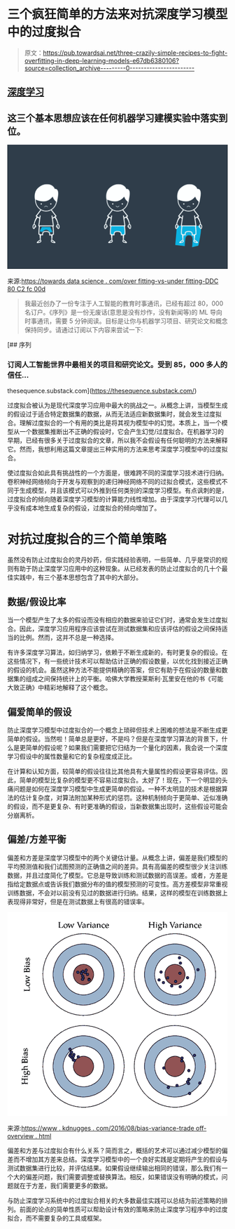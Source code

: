 # 三个疯狂简单的方法来对抗深度学习模型中的过度拟合

> 原文：<https://pub.towardsai.net/three-crazily-simple-recipes-to-fight-overfitting-in-deep-learning-models-e67db6380106?source=collection_archive---------0----------------------->

## [深度学习](https://towardsai.net/p/category/machine-learning/deep-learning)

## 这三个基本思想应该在任何机器学习建模实验中落实到位。

![](img/19a87d2bafaa14df44ae152ae8c2bf29.png)

来源:[https://towards data science . com/over fitting-vs-under fitting-DDC 80 C2 fc 00d](https://towardsdatascience.com/overfitting-vs-underfitting-ddc80c2fc00d)

> 我最近创办了一份专注于人工智能的教育时事通讯，已经有超过 80，000 名订户。《序列》是一份无废话(意思是没有炒作，没有新闻等)的 ML 导向时事通讯，需要 5 分钟阅读。目标是让你与机器学习项目、研究论文和概念保持同步。请通过订阅以下内容来尝试一下:

[](https://thesequence.substack.com/) [## 序列

### 订阅人工智能世界中最相关的项目和研究论文。受到 85，000 多人的信任…

thesequence.substack.com](https://thesequence.substack.com/) 

过度拟合被认为是现代深度学习应用中最大的挑战之一。从概念上讲，当模型生成的假设过于适合特定数据集的数据，从而无法适应新数据集时，就会发生过度拟合。理解过度拟合的一个有用的类比是将其视为模型中的幻觉。本质上，当一个模型从一个数据集推断出不正确的假设时，它会产生幻觉/过度拟合。在机器学习的早期，已经有很多关于过度拟合的文章，所以我不会假设有任何聪明的方法来解释它。然而，我想利用这篇文章提出三种实用的方法来思考深度学习模型中的过度拟合。

使过度拟合如此具有挑战性的一个方面是，很难跨不同的深度学习技术进行归纳。卷积神经网络倾向于开发与观察到的递归神经网络不同的过拟合模式，这些模式不同于生成模型，并且该模式可以外推到任何类别的深度学习模型。有点讽刺的是，过度拟合的倾向随着深度学习模型的计算能力线性增加。由于深度学习代理可以几乎没有成本地生成复杂的假设，过度拟合的倾向增加了。

# 对抗过度拟合的三个简单策略

虽然没有防止过度拟合的灵丹妙药，但实践经验表明，一些简单、几乎是常识的规则有助于防止深度学习应用中的这种现象。从已经发表的防止过度拟合的几十个最佳实践中，有三个基本思想包含了其中的大部分。

## 数据/假设比率

当一个模型产生了太多的假设而没有相应的数据来验证它们时，通常会发生过度拟合。因此，深度学习应用程序应该尝试在测试数据集和应该评估的假设之间保持适当的比例。然而，这并不总是一种选择。

有许多深度学习算法，如归纳学习，依赖于不断生成新的，有时更复杂的假设。在这些情况下，有一些统计技术可以帮助估计正确的假设数量，以优化找到接近正确的假设的机会。虽然这种方法不能提供精确的答案，但它有助于在假设的数量和数据集的组成之间保持统计上的平衡。哈佛大学教授莱斯利·瓦里安在他的书《可能大致正确》中精彩地解释了这个概念。

## 偏爱简单的假设

防止深度学习模型中过度拟合的一个概念上琐碎但技术上困难的想法是不断生成更简单的假设。当然啦！简单总是更好，不是吗？但是在深度学习算法的背景下，什么是更简单的假设呢？如果我们需要把它归结为一个量化的因素，我会说一个深度学习假设中的属性数量和它的复杂程度成正比。

在计算和认知方面，较简单的假设往往比其他具有大量属性的假设更容易评估。因此，简单的模型比复杂的模型更不容易过度拟合。太好了！现在，下一个明显的头痛问题是如何在深度学习模型中生成更简单的假设。一种不太明显的技术是根据算法的估计复杂度，对算法附加某种形式的惩罚。这种机制倾向于更简单、近似准确的假设，而不是更复杂、有时更准确的假设，当新数据集出现时，这些假设可能会分崩离析。

## 偏差/方差平衡

偏差和方差是深度学习模型中的两个关键估计量。从概念上讲，偏差是我们模型的平均预测值和我们试图预测的正确值之间的差异。具有高偏差的模型很少关注训练数据，并且过度简化了模型。它总是导致训练和测试数据的高误差。或者，方差是指给定数据点或告诉我们数据分布的值的模型预测的可变性。高方差模型非常重视训练数据，不会对以前没有见过的数据进行归纳。结果，这样的模型在训练数据上表现得非常好，但是在测试数据上有很高的错误率。

![](img/85f793071939394e236ccbcf3ca75ab7.png)

来源:[https://www . kdnugges . com/2016/08/bias-variance-trade off-overview . html](https://www.kdnuggets.com/2016/08/bias-variance-tradeoff-overview.html)

偏差和方差与过度拟合有什么关系？简而言之，概括的艺术可以通过减少模型的偏差而不增加其方差来总结。深度学习模型中的一个良好实践是定期将产生的假设与测试数据集进行比较，并评估结果。如果假设继续输出相同的错误，那么我们有一个大的偏差问题，我们需要调整或替换算法。相反，如果错误没有明确的模式，问题就在于方差，我们需要更多的数据。

与防止深度学习系统中的过度拟合相关的大多数最佳实践可以总结为前述策略的排列。前面的论点的简单性质可以帮助设计有效的策略来防止深度学习程序中的过度拟合，而不需要复杂的工具或框架。